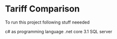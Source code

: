 # Tariff Comparison

To run this project following stuff neeeded 

c# as programming language
.net core 3.1
SQL server

